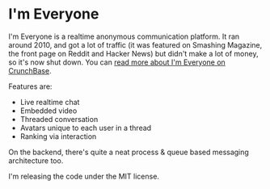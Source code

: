 # I'm Everyone

I'm Everyone is a realtime anonymous communication platform. It ran around 2010, and got a lot of traffic (it was featured on Smashing Magazine, the front page on Reddit and Hacker News) but didn't make a lot of money, so it's now shut down. You can [read more about I'm Everyone on CrunchBase](http://www.crunchbase.com/company/im-everyone).

Features are:

 - Live realtime chat
 - Embedded video
 - Threaded conversation
 - Avatars unique to each user in a thread
 - Ranking via interaction

On the backend, there's quite a neat process & queue based messaging architecture too.

I'm releasing the code under the MIT license.

